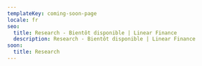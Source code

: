 ```yaml
---
templateKey: coming-soon-page
locale: fr
seo:
  title: Research - Bientôt disponible | Linear Finance
  description: Research - Bientôt disponible | Linear Finance
soon:
  title: Research
---
```

